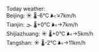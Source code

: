 Today weather:  
Beijing: ☀️ 🌡️-6°C 🌬️↘7km/h  
Tianjin: 🌫  🌡️+0°C 🌬️→7km/h  
Shijiazhuang: ☀️ 🌡️+0°C 🌬️→5km/h  
Tangshan: ☀️ 🌡️-2°C 🌬️→11km/h  
